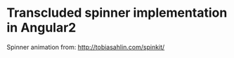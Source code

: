 # Transcluded spinner implementation in Angular2
Spinner animation from: http://tobiasahlin.com/spinkit/